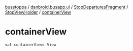 [busstoppa](../../../index.md) / [danbroid.busapp.ui](../../index.md) / [StopDeparturesFragment](../index.md) / [StopViewHolder](index.md) / [containerView](./container-view.md)

# containerView

`val containerView: View`